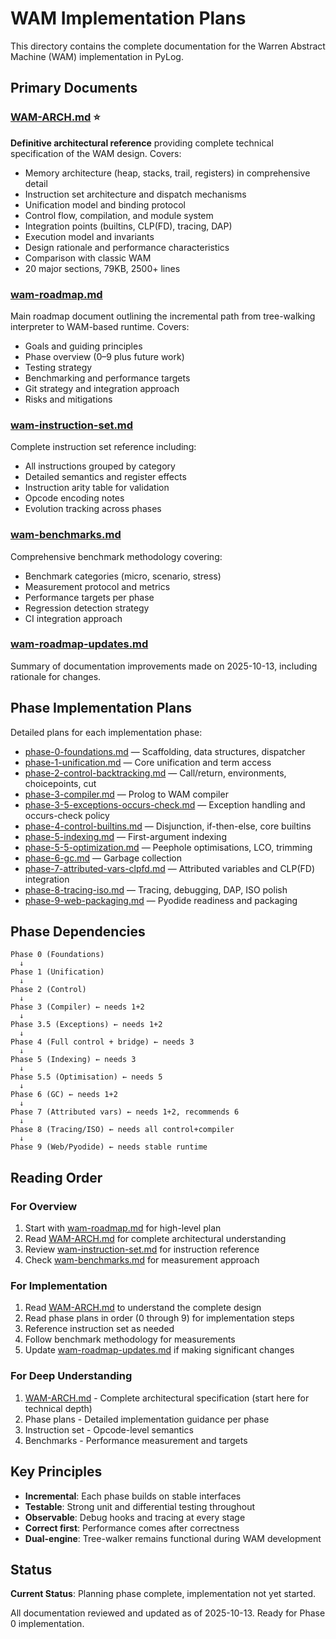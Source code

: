 # WAM Implementation Plans

This directory contains the complete documentation for the Warren Abstract Machine (WAM) implementation in PyLog.

## Primary Documents

### [WAM-ARCH.md](WAM-ARCH.md) ⭐
**Definitive architectural reference** providing complete technical specification of the WAM design. Covers:
- Memory architecture (heap, stacks, trail, registers) in comprehensive detail
- Instruction set architecture and dispatch mechanisms
- Unification model and binding protocol
- Control flow, compilation, and module system
- Integration points (builtins, CLP(FD), tracing, DAP)
- Execution model and invariants
- Design rationale and performance characteristics
- Comparison with classic WAM
- 20 major sections, 79KB, 2500+ lines

### [wam-roadmap.md](wam-roadmap.md)
Main roadmap document outlining the incremental path from tree-walking interpreter to WAM-based runtime. Covers:
- Goals and guiding principles
- Phase overview (0–9 plus future work)
- Testing strategy
- Benchmarking and performance targets
- Git strategy and integration approach
- Risks and mitigations

### [wam-instruction-set.md](wam-instruction-set.md)
Complete instruction set reference including:
- All instructions grouped by category
- Detailed semantics and register effects
- Instruction arity table for validation
- Opcode encoding notes
- Evolution tracking across phases

### [wam-benchmarks.md](wam-benchmarks.md)
Comprehensive benchmark methodology covering:
- Benchmark categories (micro, scenario, stress)
- Measurement protocol and metrics
- Performance targets per phase
- Regression detection strategy
- CI integration approach

### [wam-roadmap-updates.md](wam-roadmap-updates.md)
Summary of documentation improvements made on 2025-10-13, including rationale for changes.

## Phase Implementation Plans

Detailed plans for each implementation phase:

- [phase-0-foundations.md](phase-0-foundations.md) — Scaffolding, data structures, dispatcher
- [phase-1-unification.md](phase-1-unification.md) — Core unification and term access
- [phase-2-control-backtracking.md](phase-2-control-backtracking.md) — Call/return, environments, choicepoints, cut
- [phase-3-compiler.md](phase-3-compiler.md) — Prolog to WAM compiler
- [phase-3-5-exceptions-occurs-check.md](phase-3-5-exceptions-occurs-check.md) — Exception handling and occurs-check policy
- [phase-4-control-builtins.md](phase-4-control-builtins.md) — Disjunction, if-then-else, core builtins
- [phase-5-indexing.md](phase-5-indexing.md) — First-argument indexing
- [phase-5-5-optimization.md](phase-5-5-optimization.md) — Peephole optimisations, LCO, trimming
- [phase-6-gc.md](phase-6-gc.md) — Garbage collection
- [phase-7-attributed-vars-clpfd.md](phase-7-attributed-vars-clpfd.md) — Attributed variables and CLP(FD) integration
- [phase-8-tracing-iso.md](phase-8-tracing-iso.md) — Tracing, debugging, DAP, ISO polish
- [phase-9-web-packaging.md](phase-9-web-packaging.md) — Pyodide readiness and packaging

## Phase Dependencies

```
Phase 0 (Foundations)
  ↓
Phase 1 (Unification)
  ↓
Phase 2 (Control)
  ↓
Phase 3 (Compiler) ← needs 1+2
  ↓
Phase 3.5 (Exceptions) ← needs 1+2
  ↓
Phase 4 (Full control + bridge) ← needs 3
  ↓
Phase 5 (Indexing) ← needs 3
  ↓
Phase 5.5 (Optimisation) ← needs 5
  ↓
Phase 6 (GC) ← needs 1+2
  ↓
Phase 7 (Attributed vars) ← needs 1+2, recommends 6
  ↓
Phase 8 (Tracing/ISO) ← needs all control+compiler
  ↓
Phase 9 (Web/Pyodide) ← needs stable runtime
```

## Reading Order

### For Overview
1. Start with [wam-roadmap.md](wam-roadmap.md) for high-level plan
2. Read [WAM-ARCH.md](WAM-ARCH.md) for complete architectural understanding
3. Review [wam-instruction-set.md](wam-instruction-set.md) for instruction reference
4. Check [wam-benchmarks.md](wam-benchmarks.md) for measurement approach

### For Implementation
1. Read [WAM-ARCH.md](WAM-ARCH.md) to understand the complete design
2. Read phase plans in order (0 through 9) for implementation steps
3. Reference instruction set as needed
4. Follow benchmark methodology for measurements
5. Update [wam-roadmap-updates.md](wam-roadmap-updates.md) if making significant changes

### For Deep Understanding
1. [WAM-ARCH.md](WAM-ARCH.md) - Complete architectural specification (start here for technical depth)
2. Phase plans - Detailed implementation guidance per phase
3. Instruction set - Opcode-level semantics
4. Benchmarks - Performance measurement and targets

## Key Principles

- **Incremental**: Each phase builds on stable interfaces
- **Testable**: Strong unit and differential testing throughout
- **Observable**: Debug hooks and tracing at every stage
- **Correct first**: Performance comes after correctness
- **Dual-engine**: Tree-walker remains functional during WAM development

## Status

**Current Status**: Planning phase complete, implementation not yet started.

All documentation reviewed and updated as of 2025-10-13. Ready for Phase 0 implementation.

